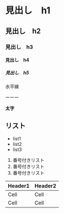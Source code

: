 # 見出し　h1
## 見出し　h2
### 見出し　h3
#### 見出し　h4
##### 見出し　h5

水平線

ーーー

**太字**

## リスト
- list1
- list2
- list3

1. 番号付きリスト
2. 番号付きリスト
3. 番号付きリスト


Header1 | Header2
------- | -------
Cell    | Cell
Cell    | Cell